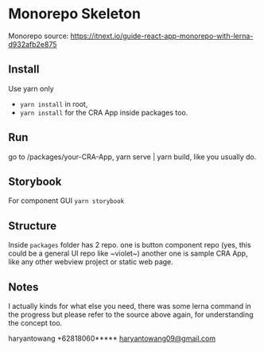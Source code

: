 # Monorepo Skeleton

Monorepo
source: <https://itnext.io/guide-react-app-monorepo-with-lerna-d932afb2e875>

## Install

Use yarn only

- `yarn install` in root,
- `yarn install` for the CRA App inside packages too.

## Run

go to /packages/your-CRA-App,
yarn serve | yarn build,
like you usually do.

## Storybook

For component GUI
`yarn storybook`

## Structure

Inside `packages` folder has 2 repo.
one is button component repo (yes, this could be a general UI repo like ~violet~)
another one is sample CRA App, like any other webview project or static web page.

## Notes

I actually kinds for what else you need,
there was some lerna command in the progress but
please refer to the source above again, for understanding the concept too.

haryantowang
+62818060*****
haryantowang09@gmail.com
